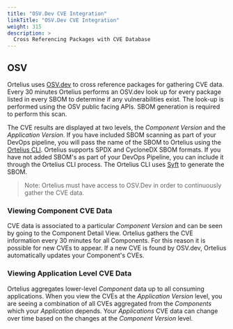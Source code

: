 ```yaml
---
title: "OSV.Dev CVE Integration"
linkTitle: "OSV.Dev CVE Integration"
weight: 315 
description: >
  Cross Referencing Packages with CVE Database
---
```


## OSV

Ortelius uses [OSV.dev](https://osv.dev/) to cross reference packages for gathering CVE data. Every 30 minutes Ortelius performs an OSV.dev look up for every package listed in every SBOM to determine if any vulnerabilities exist. The look-up is performed using the OSV public facing APIs. SBOM generation is required to perform this scan.

The CVE results are displayed at two levels, the _Component Version_ and the _Application Version_. If you have included SBOM scanning as part of your DevOps pipeline, you will pass the name of the SBOM to Ortelius using the [Ortelius CLI](/guides/guides/userguide/integrations/ci-cd_integrations/). Ortelius supports SPDX and CycloneDX SBOM formats. If you have not added SBOM's as part of your DevOps Pipeline, you can include it through the Ortelius CLI process. The Ortelius CLI uses [Syft](/guides/userguide/integrations/spdx-cyclonedx-syft/) to generate the SBOM.

> Note: Ortelius must have access to OSV.Dev in order to continuously gather the CVE data.

### Viewing Component CVE Data

CVE data is associated to a particular _Component Version_ and can be seen by going to the Component Detail View. Ortelius gathers the CVE information every 30 minutes for all Components. For this reason it is possible for new CVEs to appear. If a new CVE is found by OSV.dev, Ortelius automatically updates your Component's CVEs.

### Viewing Application Level CVE Data

Ortelius aggregates lower-level _Component_ data up to all consuming applications. When you view the CVEs at the _Application Version_ level, you are seeing a combination of all CVEs aggregated from the _Components_ which your _Application_ depends. Your _Applications_ CVE data can change over time based on the changes at the _Component Version_ level.
